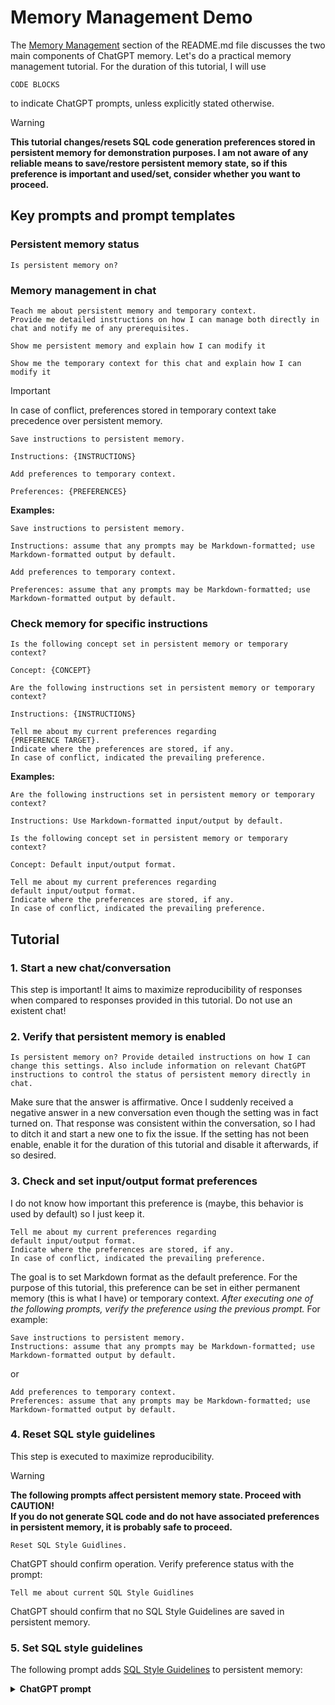 # Memory Management Demo

The [Memory Management][] section of the README.md file discusses the two main components of ChatGPT memory. Let's do a practical memory management tutorial. For the duration of this tutorial, I will use  

```
CODE BLOCKS
```

to indicate ChatGPT prompts, unless explicitly stated otherwise.

> [!WARNING]
> **This tutorial changes/resets SQL code generation preferences stored in persistent memory for demonstration purposes. I am not aware of any reliable means to save/restore persistent memory state, so if this preference is important and used/set, consider whether you want to proceed.**

## Key prompts and prompt templates

### Persistent memory status

```
Is persistent memory on?
```

### Memory management in chat

```
Teach me about persistent memory and temporary context.
Provide me detailed instructions on how I can manage both directly in chat and notify me of any prerequisites.
```

```
Show me persistent memory and explain how I can modify it
```  
 
```
Show me the temporary context for this chat and explain how I can modify it
```  

> [!IMPORTANT]
>In case of conflict, preferences stored in temporary context take precedence over persistent memory.

```
Save instructions to persistent memory.

Instructions: {INSTRUCTIONS}
```

```
Add preferences to temporary context.

Preferences: {PREFERENCES}
```

**Examples:**

```
Save instructions to persistent memory.

Instructions: assume that any prompts may be Markdown-formatted; use Markdown-formatted output by default.
```

```
Add preferences to temporary context.

Preferences: assume that any prompts may be Markdown-formatted; use Markdown-formatted output by default.
```

### Check memory for specific instructions

```
Is the following concept set in persistent memory or temporary context?

Concept: {CONCEPT}
```

```
Are the following instructions set in persistent memory or temporary context?  

Instructions: {INSTRUCTIONS}
```

```
Tell me about my current preferences regarding
{PREFERENCE TARGET}.
Indicate where the preferences are stored, if any.
In case of conflict, indicated the prevailing preference.
```

**Examples:**

```
Are the following instructions set in persistent memory or temporary context?  

Instructions: Use Markdown-formatted input/output by default.
```

```
Is the following concept set in persistent memory or temporary context?

Concept: Default input/output format.
```

```
Tell me about my current preferences regarding
default input/output format.
Indicate where the preferences are stored, if any.
In case of conflict, indicated the prevailing preference.
```

## Tutorial

### 1. Start a new chat/conversation

This step is important! It aims to maximize reproducibility of responses when compared to responses provided in this tutorial. Do not use an existent chat!

### 2. Verify that persistent memory is enabled

```
Is persistent memory on? Provide detailed instructions on how I can change this settings. Also include information on relevant ChatGPT instructions to control the status of persistent memory directly in chat.
```

 Make sure that the answer is affirmative. Once I suddenly received a negative answer in a new conversation even though the setting was in fact turned on. That response was consistent within the conversation, so I had to ditch it and start a new one to fix the issue. If the setting has not been enable, enable it for the duration of this tutorial and disable it afterwards, if so desired.

### 3. Check and set input/output format preferences

I do not know how important this preference is (maybe, this behavior is used by default) so I just keep it.

```
Tell me about my current preferences regarding
default input/output format.
Indicate where the preferences are stored, if any.
In case of conflict, indicated the prevailing preference.
```

 The goal is to set Markdown format as the default preference. For the purpose of this tutorial, this preference can be set in either permanent memory (this is what I have) or temporary context. _After executing one of the following prompts, verify the preference using the previous prompt._ For example:

```
Save instructions to persistent memory.
Instructions: assume that any prompts may be Markdown-formatted; use Markdown-formatted output by default.
```

or

```
Add preferences to temporary context.
Preferences: assume that any prompts may be Markdown-formatted; use Markdown-formatted output by default.
```

### 4. Reset SQL style guidelines

This step is executed to maximize reproducibility.

> [!WARNING]
> **The following prompts affect persistent memory state. Proceed with CAUTION!  
> If you do not generate SQL code and do not have associated preferences in persistent memory, it is probably safe to proceed.**
> 

```
Reset SQL Style Guidlines.
```

ChatGPT should confirm operation. Verify preference status with the prompt:

```
Tell me about current SQL Style Guidlines
```

ChatGPT should confirm that no SQL Style Guidelines are saved in persistent memory.

### 5. Set SQL style guidelines

The following prompt adds [SQL Style Guidelines][] to persistent memory:

<details>
<summary><b>ChatGPT prompt</b></summary>

Add the following instruction to persistent memory.

Instructions:
When generating SQL code directly or via an intermediate script, use the following guidelines.

#### **SQL Style Guidelines**

##### **1. General**

- **RDBMS Engine**: SQLite
- Maintain consistency and readability throughout the code.

---

##### **2. Identifiers**

- **Reserved Words**: Avoid using SQL/SQLite reserved words as identifiers.
- **Naming Rules**:
  - Use **consistent** and **descriptive** names.
  - Only **alphanumeric characters** and underscores are allowed.
  - Names must start with a **letter** and end with a letter or digit (not an underscore).
  - Follow **snake_case** for all identifiers.
  - Limit names to a maximum of **30 bytes**.
  - Use underscores instead of spaces; avoid multiple consecutive underscores.
- **Prohibited Naming Practices**:
  - Do not prefix names with `tbl` or other descriptive prefixes (e.g., Hungarian notation).
  - Avoid using the same name for a table and one of its columns.
  - Avoid concatenating two table names for relationship tables (e.g., prefer `services` over `cars_mechanics`).

---

##### **3. Tables and Columns**

- **Table Names**:
  - Prefer **collective uncountable nouns** (e.g., `staff`, `address_book`).
  - Use **plural nouns** where uncountable alternatives are unavailable.
- **Column Names**:
  - Use **singular nouns**.

---

##### **4. Column Name Suffixes**

Standardize column name suffixes for clarity:
- **_id**: Unique identifier (e.g., primary key).
- **_status**: Status or flag value (e.g., `publication_status`).
- **_total**: Total or sum of values.
- **_num**: Numeric field (e.g., `order_num`).
- **_name**: Names (e.g., `first_name`).
- **_seq**: Contiguous sequence of values.
- **_date**: Date fields.
- **_tally**: Count fields.
- **_size**: Sizes (e.g., `file_size`).
- **_addr**: Addresses (e.g., `ip_addr`).

---

##### **5. Keywords**

- **SQL Keywords**: Write all SQL keywords and operators in **uppercase**.
- **Function Names**: Use **lowercase**.

---

##### **6. Aliases**

- Always include the `AS` keyword.
- Use **descriptive correlation names** (e.g., first letters of object words).

---

##### **7. Comments**

- Include detailed comments for clarity.
- Use **single-line comments** (`--`) or **C-style comments** (`/* */`).
- For multiline comments, format with aligned prefixes:
  ```sql
  /*
   * Line 1
   * Line 2
   */
  ```

---

##### **8. Formatting**

- Limit lines to **88 characters**.
- Use **spaces**, not tabs.
- **Alignment**:
  - Align root keywords vertically for readability.
  - Ensure readability with consistent spacing around symbols (e.g., `=`).
- **Spacing**:
  - Add spaces before and after equals (`=`).
  - Add spaces after commas.
  - Surround single quotes (e.g., `'value'`) with spaces where appropriate.
- **Newlines**:
  - Before `AND`/`OR`.
  - After semicolons.
  - After each root keyword in multiline statements.
  - Between logical column groups.
- Indent with **4 spaces**.
- Use **single quotes** for string literals and **double quotes** for identifiers.
- Store date/time in **ISO 8601** format (`YYYY-MM-DDTHH:MM:SS.SSSSS`).

---

##### **9. CTEs (Common Table Expressions)**

- Prefer CTEs over subqueries for clarity, except in simple cases.

---

##### **10. Data Definition Language (DDL)**

When generating schemas or DDL code, enforce the following formatting rules:

###### **Data Types**
- Stick to SQLite data types: **INTEGER**, **REAL**, **NUMERIC**, **TEXT**, **BLOB**.

###### **Identifier Quoting**
- All identifiers (table names, column names, constraint names) must be enclosed in double quotes (`"identifier"`) to ensure compatibility with reserved keywords or special characters.  

###### **Column Definitions Alignment**
- Align column definitions after the column names for consistent readability. Example:

```sql
CREATE TABLE "example_table" (
  "column_one"   TEXT    NOT NULL,
  "column_two"   INTEGER NOT NULL UNIQUE,
  "column_three" TEXT    DEFAULT 'default_value'
);
```

###### **Detailed Comments**
- Provide detailed comments for
    - each column definition.
    - any triggers and views.
- Comments should align with the column definitions and use `/* */` or `--`.   
- Example:

```sql
CREATE TABLE "example_table" (
  "id"           INTEGER PRIMARY KEY,  -- Unique identifier for the row
  "name"         TEXT    NOT NULL,     -- Name of the entity
  "description"  TEXT                  -- Optional description field
);

/* Keeps FTS data in synch with message data, making sure that the latter is available for full-text search */
CREATE TRIGGER email_messages_fts_insert AFTER INSERT ON email_messages
BEGIN
    INSERT INTO email_messages_fts (
        message_id, from_addr, to_addrs, cc_addrs,
        bcc_addrs, subject, body_text, body_html
    )
    VALUES (
        NEW.message_id, NEW.from_addr, NEW.to_addrs, NEW.cc_addrs,
        NEW.bcc_addrs, NEW.subject, NEW.body_text, NEW.body_html
    );
END;
```

###### **Primary and Unique Constraints**
- **Single-column UNIQUE and PRIMARY KEY constraints**:
  - Always include them as part of the column definition, using bare keywords (`UNIQUE` or `PRIMARY KEY`).
  - Do not define these constraints as standalone table constraints for single columns.
  - Use `INTEGER PRIMARY KEY` with `AUTOINCREMENT` for single-column integer primary keys.
  - Example:

```sql
CREATE TABLE "example_table" (
    "id"   INTEGER PRIMARY KEY,  -- Unique identifier for the row
    "code" TEXT    UNIQUE        -- Unique code for the entity
);
```

###### **Other Single-Column Constraints**
- For constraints other than `UNIQUE` and `PRIMARY KEY`:
  - Include them at the end of the column definition.
  - Provide descriptive constraint names.
  - Place each constraint on a new line and indent by four spaces relative to the column name.
  - Example:

```sql
CREATE TABLE "example_table" (
    "id"   INTEGER PRIMARY KEY,  -- Unique identifier
    "age"  INTEGER NOT NULL
              CONSTRAINT "ck_age_positive" CHECK ("age" > 0)
);
```

###### **Multi-Column Table Constraints**
- Include documenting comments for all constraints other than `PRIMARY KEY`.
- Include descriptive names for all constraints other than `PRIMARY KEY` and `UNIQUE`.
- Align constraint naming part with column names and place the definition part on the following line with additional 4-space indent.
- Example:

```sql
CREATE TABLE borrowing_records ( 
    isbn        TEXT    NOT NULL, -- Part of the foreign key 
    copy_number INTEGER NOT NULL, -- Part of the foreign key 
    borrower_id INTEGER NOT NULL
                    REFERENCES borrowers (borrower_id) ON DELETE CASCADE, -- Foreign key 
    borrow_date TEXT    NOT NULL DEFAULT CURRENT_DATE, 
    return_date TEXT, 
    PRIMARY KEY (isbn, copy_number, borrower_id), -- Multi-column natural key 
    CONSTRAINT "fk_checked_out"
        FOREIGN KEY (isbn, copy_number) REFERENCES book_copies (isbn, copy_number) ON DELETE CASCADE, 
    FOREIGN KEY (borrower_id) 
);
```

###### **Alignment and Spacing**
- Use 4 spaces for indentation.
- Align column definitions for readability.
- Include a newline between logical column groups if the schema is complex.
- Align column comments.

###### Updated Example: CREATE TABLE
Here is a full example incorporating the new formatting rules:

```sql
CREATE TABLE "employees" (
    "employee_id"  INTEGER PRIMARY KEY,                  -- Unique identifier for each employee
    "first_name"   TEXT    NOT NULL,                     -- Employee's first name
    "last_name"    TEXT    NOT NULL,                     -- Employee's last name
    "email"        TEXT    NOT NULL UNIQUE,              -- Unique email address
    "salary"       REAL    NOT NULL
                     CONSTRAINT "ck_salary_positive" CHECK ("salary" > 0), -- Salary must be positive
    "hire_date"    TEXT    DEFAULT CURRENT_DATE          -- Date of hire
);
```

---

##### **11. DDL from JSON Schema**

- Top-level arrays correspond to table rows.
- Scalar properties of the root object become table columns.
- Arrays/objects as properties with
  - scalar items only define child tables with foreign key constraints.
  - non-scalar items are stored as JSON in a **TEXT** column of the main table.

---

##### **12. SQL Code Examples**

###### **SELECT Example**
```sql
SELECT file_hash  -- stored ssdeep hash
  FROM file_system
 WHERE file_name = '.vimrc';
```

###### **UPDATE Example**
```sql
/* Update file record after modification */
UPDATE file_system
   SET file_modified_date = '1980-02-22T13:19:01.00000',
       file_size = 209732
 WHERE file_name = '.vimrc';
```

###### **Using Aliases**
```sql
SELECT a.title,
       a.release_date,
       a.recording_date,
       a.production_date
  FROM albums AS a
 WHERE a.title IN ('Charcoal Lane', 'The New Danger');
```

###### **CTE Example**
```sql
WITH
    filtered_flora AS (
        SELECT species_name,
               AVG(height) AS average_height,
               AVG(diameter) AS average_diameter
          FROM flora
         WHERE species_name IN ('Banksia', 'Sheoak', 'Wattle')
         GROUP BY species_name
    )
SELECT * FROM filtered_flora;
```

###### **CREATE TABLE Example**
```sql
CREATE TABLE "countries" (
    "alfa_two"   TEXT COLLATE NOCASE NOT NULL PRIMARY KEY,
    "alfa_three" TEXT COLLATE NOCASE NOT NULL UNIQUE,
    "name"       TEXT COLLATE NOCASE UNIQUE,
    "name_brief" TEXT COLLATE NOCASE UNIQUE,
    CONSTRAINT "ck_name_available"
        CHECK(coalesce("name", "name_brief") IS NOT NULL),
    UNIQUE("alfa_two", "name"),
    UNIQUE("alfa_three", "name")
);
```

</details>


<!-- References -->

[Memory Management]: https://github.com/pchemguy/ChatGPTExploratoryPrompting/blob/main/README.md#memory-management
[SQL Style Guidelines]: https://github.com/pchemguy/ChatGPTExploratoryPrompting/blob/main/Code/SQL/SQLStyleGuidelines.md